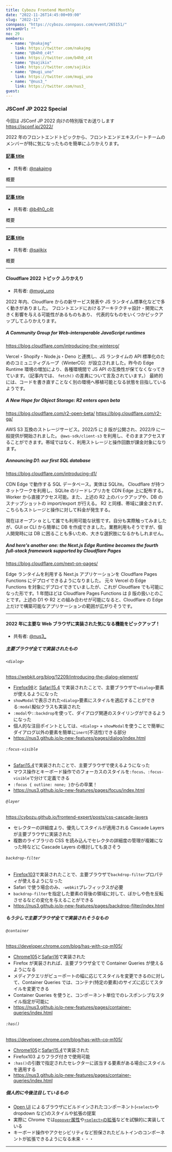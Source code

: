 ```yaml
---
title: Cybozu Frontend Monthly
date: "2022-11-26T14:45:00+09:00"
slug: "2022-11"
connpass: "https://cybozu.connpass.com/event/265151/"
streamUrl: ""
no: 29
members:
  - name: "@nakajmg"
    link: https://twitter.com/nakajmg
  - name: "@b4h0_c4t"
    link: https://twitter.com/b4h0_c4t
  - name: "@sajikix"
    link: https://twitter.com/sajikix
  - name: "@mugi_uno"
    link: https://twitter.com/mugi_uno
  - name: "@nus3_"
    link: https://twitter.com/nus3_
guest:
---
```


### JSConf JP 2022 Special

今回は JSConf JP 2022 向けの特別版でお送りします  
https://jsconf.jp/2022/

2022 年のフロントエンドトピックから、フロントエンドエキスパートチームのメンバーが特に気になったものを簡単にふりかえります。

#### [記事 title](https://example.com)

- 共有者: [@nakajmg](https://github.com/nakajmg)

概要

---

#### [記事 title](https://example.com)

- 共有者: [@b4h0_c4t](https://github.com/b4h0_c4t)

概要

---

#### [記事 title](https://example.com)

- 共有者: [@sajikix](https://github.com/sajikix)

概要

---

#### Cloudflare 2022 トピック ふりかえり

- 共有者: [@mugi_uno](https://github.com/mugi_uno)

2022 年内、Cloudflare からの新サービス発表や JS ランタイム標準化などで多く動きがありました。
フロントエンドにおけるアーキテクチャ設計・開発に大きく影響を与える可能性があるものもあり、
代表的なものをいくつかピックアップしてふりかえります。

##### A Community Group for Web-interoperable JavaScript runtimes

https://blog.cloudflare.com/introducing-the-wintercg/

Vercel・Shopify・Node.js・Deno と連携し、JS ランタイムの API 標準化のためのコミュニティグループ（WinterCG）が設立されました。昨今の Edge Runtime 環境の増加により、各種環境間で JS API の互換性が保てなくなってきています。（記事内では、 `fetch()` の差異について言及されています。）
最終的には、コードを書き直すことなく別の環境へ移植可能となる状態を目指しているようです。

##### A New Hope for Object Storage: R2 enters open beta

https://blog.cloudflare.com/r2-open-beta/
https://blog.cloudflare.com/r2-ga/

AWS S3 互換のストレージサービス。2022/5 に β 版が公開され、2022/9 に一般提供が開始されました。
`@aws-sdk/client-s3` を利用し、そのままアクセスすることができます。帯域ではなく、利用ストレージと操作回数が課金対象になります。

##### Announcing D1: our first SQL database

https://blog.cloudflare.com/introducing-d1/

CDN Edge で動作する SQL データベース。実体は SQLite。
Cloudflare が持つネットワークを利用し、SQLite のリードレプリカを CDN Edge 上に配布する。
Worker から直接アクセス可能。また、上述の R2 上のバックアップや、DB のスナップショットの import/export が行える。
R2 と同様、帯域に課金されず、こちらもストレージと操作に対して料金が発生する。

現在はオープン α として誰でも利用可能な状態です。自分も実際触ってみましたが、GUI or CLI から簡単に DB を作成できました。業務利用もそうですが、個人開発時には DB に困ることも多いため、大きな選択肢になるかもしれません。

##### And here's another one: the Next.js Edge Runtime becomes the fourth full-stack framework supported by Cloudflare Pages

https://blog.cloudflare.com/next-on-pages/

Edge ランタイムを利用する Next.js アプリケーションを Cloudflare Pages Functions にデプロイできるようになりました。
元々 Vercel の Edge Functions を対象にデプロイできていましたが、これが Cloudflare でも可能になった形です。1 年間ほどは Cloudflare Pages Functions は β 版の扱いとのことです。上述の D1 や R2 との組み合わせが可能になると、Cloudflare の Edge 上だけで構築可能なアプリケーションの範囲が広がりそうです。

---

#### 2022 年に主要な Web ブラウザに実装された気になる機能をピックアップ！

- 共有者: [@nus3\_](https://github.com/nus3_)

##### 主要ブラウザ全てで実装されたもの

###### `<dialog>`

https://webkit.org/blog/12209/introducing-the-dialog-element/

- [Firefox98](https://developer.mozilla.org/en-US/docs/Mozilla/Firefox/Releases/98)と [Safari15.4](https://developer.apple.com/documentation/safari-release-notes/safari-15_4-release-notes) で実装されたことで、主要ブラウザで`<dialog>`要素が使えるようになった
- `showModal`で表示された`<dialog>`要素にスタイルを適応することができる`:modal`擬似クラスも実装された
- `:modal`や`::backdrop`を使って、ダイアログ関連のスタイリングができるようになった
- 個人的な注目ポイントとしては、`<dialog>` + `showModal`を使うことで簡単にダイアログ以外の要素を簡単に`inert`(不活性)できる部分
- https://nus3.github.io/p-new-features/pages/dialog/index.html

###### `:focus-visible`

- [Safari15.4](https://developer.apple.com/documentation/safari-release-notes/safari-15_4-release-notes)で実装されたことで、主要ブラウザで使えるようになった
- マウス操作とキーボード操作でのフォーカスのスタイルを`:focus`、`:focus-visible`で分けて定義できる
- `:focus { outline: none; }`からの卒業！
- https://nus3.github.io/p-new-features/pages/focus/index.html

###### `@layer`

https://cybozu.github.io/frontend-expert/posts/css-cascade-layers

- セレクターの詳細度より、優先してスタイルが適用される Cascade Layers が主要ブラウザに実装された
- 複数のライブラリの CSS を読み込んでセレクタの詳細度の管理が複雑になった時などに Cascade Layers の検討しても良さそう

###### `backdrop-filter`

- [Firefox103](https://developer.mozilla.org/docs/Mozilla/Firefox/Releases/103)で実装されたことで、主要ブラウザで`backdrop-filter`プロパティが使えるようになった
- Safari で使う場合のみ、`-webkit`プレフィックスが必要
- `backdrop-filter`を指定した要素の背後の領域に対して、ぼかしや色を反転させるなどの変化を与えることができる
- https://nus3.github.io/p-new-features/pages/backdrop-filter/index.html

##### もう少しで主要ブラウザ全てで実装されそうなもの

###### `@container`

https://developer.chrome.com/blog/has-with-cq-m105/

- [Chrome105](https://developer.chrome.com/blog/new-in-chrome-105/)と[Safari16](https://developer.apple.com/documentation/safari-release-notes/safari-16-release-notes)で実装された
- Firefox が実装されれば、主要ブラウザ全てで Container Queries が使えるようになる
- メディアクエリがビューポートの幅に応じてスタイルを変更できるのに対して、Container Queries では、コンテナ(特定の要素)のサイズに応じてスタイルを変更できる
- Container Queries を使うと、コンポーネント単位でのレスポンシブなスタイル指定が可能に
- https://nus3.github.io/p-new-features/pages/container-queries/index.html

###### `:has()`

https://developer.chrome.com/blog/has-with-cq-m105/

- [Chrome105](https://developer.chrome.com/blog/new-in-chrome-105/)と[Safari15.4](https://developer.apple.com/documentation/safari-release-notes/safari-15_4-release-notes)で実装された
- Firefox103 よりフラグ付きで使用可能
- `:has()`の引数で指定されたセレクターに該当する要素がある場合にスタイルを適用する
- https://nus3.github.io/p-new-features/pages/container-queries/index.html

##### 個人的に今後注目しているもの

- [Open UI](https://open-ui.org/) によるブラウザにビルドインされたコンポーネント(`<select>`や dropdown など)のスタイルや拡張の提案
- 実際に Chrome では[`popover`属性](https://chromestatus.com/feature/5463833265045504)や[`<select>`の拡張](https://chromestatus.com/feature/5737365999976448)などを試験的に実装している
- キーボード操作やアクセシビリティなど担保されたビルトインのコンポーネントが拡張できるようになる未来・・・

---
